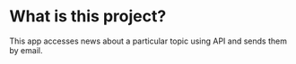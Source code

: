 # What is this project?
This app accesses news about a particular topic using API and sends them by email.